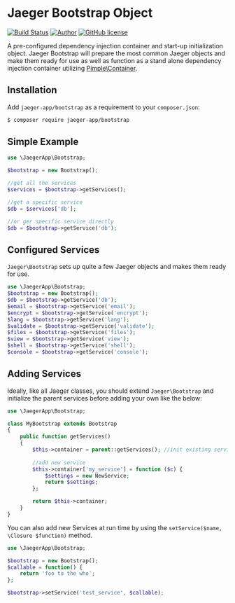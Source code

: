# Jaeger Bootstrap Object

[![Build Status](https://travis-ci.org/jaeger-app/bootstrap.svg?branch=master)](https://travis-ci.org/jaeger-app/bootstrap)
[![Author](http://img.shields.io/badge/author-@mithra62-blue.svg?style=flat-square)](https://twitter.com/mithra62)
[![GitHub license](https://img.shields.io/badge/license-MIT-blue.svg)](https://raw.githubusercontent.com/jaeger-app/bootstrap/master/LICENSE)

A pre-configured dependency injection container and start-up initialization object. Jaeger Bootstrap will prepare the most common Jaeger objects and make them ready for use as well as function as a stand alone dependency injection container utilizing [Pimple\Container](https://packagist.org/packages/pimple/pimple).

## Installation
Add `jaeger-app/bootstrap` as a requirement to your `composer.json`:

```bash
$ composer require jaeger-app/bootstrap
```

## Simple Example


```php
use \JaegerApp\Bootstrap;

$bootstrap = new Bootstrap();

//get all the services
$services = $bootstrap->getServices();

//get a specific service
$db = $services['db']; 

//or ger specific service directly
$db = $bootstrap->getService('db');

```

## Configured Services

`Jaeger\Bootstrap` sets up quite a few Jaeger objects and makes them ready for use. 

```php
use \JaegerApp\Bootstrap;
$bootstrap = new Bootstrap();
$db = $bootstrap->getService('db');
$email = $bootstrap->getService('email');
$encrypt = $bootstrap->getService('encrypt');
$lang = $bootstrap->getService('lang');
$validate = $bootstrap->getService('validate');
$files = $bootstrap->getService('files');
$view = $bootstrap->getService('view');
$shell = $bootstrap->getService('shell');
$console = $bootstrap->getService('console');

```

## Adding Services

Ideally, like all Jaeger classes, you should extend `Jaeger\Bootstrap` and initialize the parent services before adding your own like the below:

```php
use \JaegerApp\Bootstrap;

class MyBootstrap extends Bootstrap
{
    public function getServices()
    {
        $this->container = parent::getServices(); //init existing services
		
		//add new service
        $this->container['my_service'] = function ($c) {
            $settings = new NewService;
            return $settings;
        };

		return $this->container;
    }
}
```

You can also add new Services at run time by using the `setService($name, \Closure $function)` method. 


```php
use \JaegerApp\Bootstrap;

$bootstrap = new Bootstrap();
$callable = function() {
    return 'foo to the who';
};

$bootstrap->setService('test_service', $callable);
```